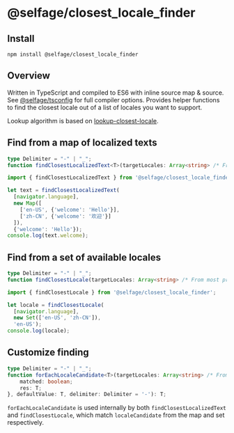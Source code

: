 # @selfage/closest_locale_finder

## Install

`npm install @selfage/closest_locale_finder`

## Overview

Written in TypeScript and compiled to ES6 with inline source map & source. See [@selfage/tsconfig](https://www.npmjs.com/package/@selfage/tsconfig) for full compiler options. Provides helper functions to find the closest locale out of a list of locales you want to support.

Lookup algorithm is based on [lookup-closest-locale](https://github.com/format-message/format-message/blob/v6.2.3/packages/lookup-closest-locale/index.js).

## Find from a map of localized texts

```TypeScript
type Delimiter = "-" | "_";
function findClosestLocalizedText<T>(targetLocales: Array<string> /* From most preferred to least preferred. */, localizedTexts: Map<string, T>, defaultText: T, delimiter: Delimiter = '-'): T;
```

```TypeScript
import { findClosestLocalizedText } from '@selfage/closest_locale_finder';

let text = findClosestLocalizedText(
  [navigator.language],
  new Map([
    ['en-US', {'welcome': 'Hello'}],
    ['zh-CN', {'welcome': '欢迎'}]
  ]),
  {'welcome': 'Hello'});
console.log(text.welcome);
```

## Find from a set of available locales

```TypeScript
type Delimiter = "-" | "_";
function findClosestLocale(targetLocales: Array<string> /* From most preferred to least preferred. */, availableLocales: Set<string>, defaultLocale: string, delimiter: Delimiter  = '-'): string;
```

```TypeScript
import { findClosestLocale } from '@selfage/closest_locale_finder';

let locale = findClosestLocale(
  [navigator.language],
  new Set(['en-US', 'zh-CN']),
  'en-US');
console.log(locale);
```

## Customize finding

```TypeScript
type Delimiter = "-" | "_";
function forEachLocaleCandidate<T>(targetLocales: Array<string> /* From most preferred to least preferred. */, tryMatch: (localeCandidate: string) => {
    matched: boolean;
    res: T;
}, defaultValue: T, delimiter: Delimiter = '-'): T;
```

`forEachLocaleCandidate` is used internally by both `findClosestLocalizedText` and `findClosestLocale`, which match `localeCandidate` from the map and set respectively.
